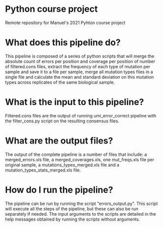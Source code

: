 # Python course project 
Remote repository for Manuel's 2021 Pyhton course project

# What does this pipeline do?
This pipeline is composed of a series of python scripts that will merge the absolute count of errors per position and coverage per position of number of filtered.cons files, extract the frequency of each type of mutation per sample and save it to a file per sample, merge all mutation types files in a single file and calculate the mean and standard deviation on this mutation types across replicates of the same biological sample.

# What is the input to this pipeline?
Filtered.cons files are the output of running umi_error_correct pipeline with the filter_cons.py script on the resulting consensus files.

# What are the output files?
The output of the complete pipeline is a number of files that include: a merged_errors.xls file, a merged_coverages.xls, one mut_freqs.xls file per original sample, a mutations_types_merged.xls file and a mutation_types_stats_merged.xls file.

# How do I run the pipeline?
The pipeline can be run by running the script "errors_output.py". This script will execute all the steps of the pipeline, but these can also be run separately if needed. The input arguments to the scripts are detailed in the help messages obtained by running the scripts without arguments. 
